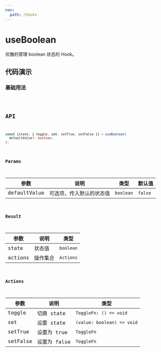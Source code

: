 ```yaml
---
nav:
  path: /hooks
---
```


# useBoolean

优雅的管理 boolean 状态的 Hook。

## 代码演示

### 基础用法

<code hideActions='["CSB"]' src="./example/example.tsx" />

## API

```typescript
const [state, { toggle, set, setTrue, setFalse }] = useBoolean(
  defaultValue?: boolean,
);
```

### Params

| 参数         | 说明                     | 类型      | 默认值  |
| ------------ | ------------------------ | --------- | ------- |
| defaultValue | 可选项，传入默认的状态值 | `boolean` | `false` |

### Result

| 参数    | 说明     | 类型      |
| ------- | -------- | --------- |
| state   | 状态值   | `boolean` |
| actions | 操作集合 | `Actions` |

### Actions

| 参数     | 说明         | 类型                         |
| -------- | ------------ |----------------------------|
| toggle   | 切换 state   | `ToggleFn: () => void`     |
| set      | 设置 state   | `(value: boolean) => void` |
| setTrue  | 设置为 true  | `ToggleFn`               |
| setFalse | 设置为 false | `ToggleFn`               |

